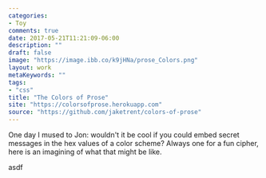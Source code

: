 ```yaml
---
categories:
- Toy
comments: true
date: 2017-05-21T11:21:09-06:00
description: ""
draft: false
image: "https://image.ibb.co/k9jHNa/prose_Colors.png"
layout: work
metaKeywords: ""
tags:
- "css"
title: "The Colors of Prose"
site: "https://colorsofprose.herokuapp.com"
source: "https://github.com/jaketrent/colors-of-prose"
---
```


One day I mused to Jon: wouldn't it be cool if  you could embed secret messages in the hex values of a color scheme?  Always one for a fun cipher, here is an imagining of what that might be like.

<!--more-->

asdf
